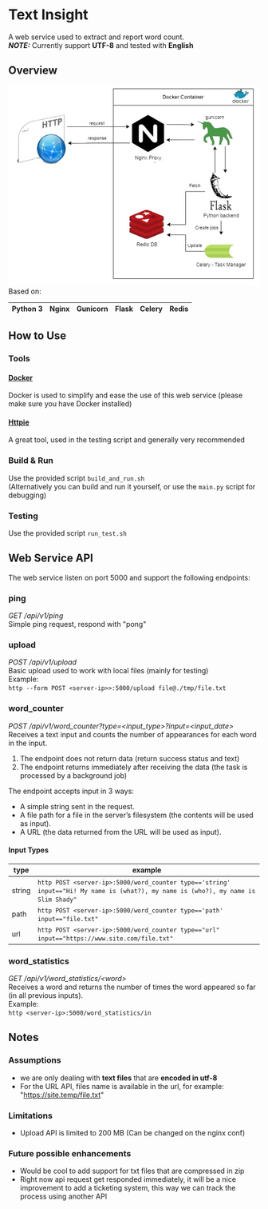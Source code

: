 # Text Insight

A web service used to extract and report word count.  
**_NOTE:_** Currently support **UTF-8** and tested with **English**

## Overview
![Overview](images/overview.jpg)  
Based on:  

| Python 3  | Nginx  |  Gunicorn | Flask  | Celery  |  Redis |
|---|---|---|---|---|---|
 
## How to Use
### Tools
#### [Docker](https://www.docker.com/products/docker-desktop)
Docker is used to simplify and ease the use of this web service
(please make sure you have Docker installed)
#### [Httpie](https://httpie.io/#installation)
A great tool, used in the testing script and generally very recommended
### Build & Run
Use the provided script `build_and_run.sh`   
(Alternatively you can build and run it yourself, or use the `main.py` script for debugging)
### Testing
Use the provided script `run_test.sh`

## Web Service API
The web service listen on port 5000 and support the following endpoints:
### ping
_GET /api/v1/ping_  
Simple ping request, respond with "pong" 
### upload
_POST /api/v1/upload_  
Basic upload used to work with local files (mainly for testing)  
Example:  
`http --form POST <server-ip>>:5000/upload file@./tmp/file.txt`
### word_counter
_POST /api/v1/word_counter?type=<input_type>?input=<input_date>_   
Receives a text input and counts the number of appearances for each word in the input.  
1. The endpoint does not return data (return success status and text) 
2. The endpoint returns immediately after receiving the data (the task is processed by a background job)  

The endpoint accepts input in 3 ways:
* A simple string sent in the request.
* A file path for a file in the server’s filesystem (the contents will be used as input).
* A URL (the data returned from the URL will be used as input).
#### Input Types
| type | example |
|---|---|
| string | `http POST <server-ip>:5000/word_counter type=='string' input=="Hi! My name is (what?), my name is (who?), my name is Slim Shady"`  |
| path | `http POST <server-ip>:5000/word_counter type=='path' input=="file.txt"`  |
| url |  `http POST <server-ip>:5000/word_counter type=="url" input=="https://www.site.com/file.txt"` |

### word_statistics
_GET /api/v1/word_statistics/\<word>_  
Receives a word and returns the number of times the word appeared so far (in all previous
inputs).  
Example:  
`http <server-ip>:5000/word_statistics/in`

## Notes
### Assumptions
* we are only dealing with **text files** that are **encoded in utf-8** 
* For the URL API, files name is available in the url, for example: "https://site.temp/file.txt"

### Limitations
* Upload API is limited to 200 MB (Can be changed on the nginx conf)

### Future possible enhancements
* Would be cool to add support for txt files that are compressed in zip
* Right now api request get responded immediately, it will be a nice improvement to add a ticketing system,
  this way we can track the process using another API
